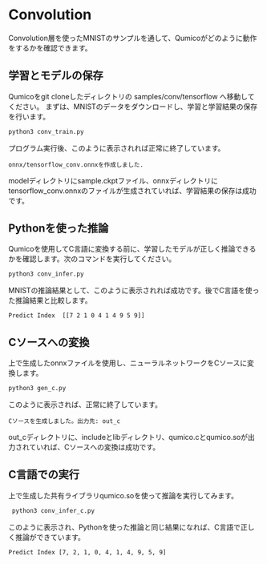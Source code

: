 # Convolution
Convolution層を使ったMNISTのサンプルを通して、Qumicoがどのように動作をするかを確認できます。

## 学習とモデルの保存
Qumicoをgit cloneしたディレクトリの samples/conv/tensorflow へ移動してください。
まずは、MNISTのデータをダウンロードし、学習と学習結果の保存を行います。

```sh
python3 conv_train.py 
```

プログラム実行後、このように表示されれば正常に終了しています。
```
onnx/tensorflow_conv.onnxを作成しました.
```

modelディレクトリにsample.ckptファイル、onnxディレクトリにtensorflow_conv.onnxのファイルが生成されていれば、学習結果の保存は成功です。

## Pythonを使った推論
Qumicoを使用してC言語に変換する前に、学習したモデルが正しく推論できるかを確認します。次のコマンドを実行してください。
```sh
python3 conv_infer.py
```
MNISTの推論結果として、このように表示されれば成功です。後でC言語を使った推論結果と比較します。
```
Predict Index  [[7 2 1 0 4 1 4 9 5 9]]
```

## Cソースへの変換
上で生成したonnxファイルを使用し、ニューラルネットワークをCソースに変換します。

```sh
python3 gen_c.py 
```

このように表示されば、正常に終了しています。
```
Cソースを生成しました。出力先: out_c
```

out_cディレクトリに、includeとlibディレクトリ、qumico.cとqumico.soが出力されていれば、Cソースへの変換は成功です。

## C言語での実行
上で生成した共有ライブラリqumico.soを使って推論を実行してみます。
```sh
 python3 conv_infer_c.py 
```

このように表示され、Pythonを使った推論と同じ結果になれば、C言語で正しく推論ができています。
```
Predict Index [7, 2, 1, 0, 4, 1, 4, 9, 5, 9]
```
